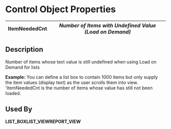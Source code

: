 # Control Object Properties

**ItemNeededCnt** |  **_Number of Items with Undefined Value (Load on Demand)_**  
---|---  
  
## Description

Number of items whose text value is still undefined when using Load on Demand for lists

**Example:** You can define a list box to contain 1000 items but only supply the item values (display text) as the user scrolls them into view. 'ItemNeededCnt is the number of items whose value has still not been loaded.

## Used By 

**LIST_BOX****LIST_VIEW****REPORT_VIEW**
